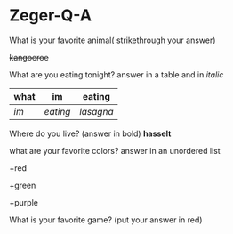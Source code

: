 # Zeger-Q-A
What is your favorite animal( strikethrough your answer)

~~kangoeroe~~

What are you eating tonight?
 answer in a table and in _italic_

|what|im|eating|
|---|---|---|
|_im_|_eating_|_lasagna_|

Where do you live? (answer in bold)
__hasselt__

what are your favorite colors? 
answer in an unordered list

+red

+green

+purple

What is your favorite game? (put your answer in red)



